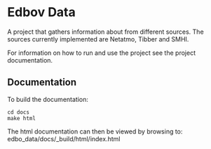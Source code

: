 # Edbov Data

A project that gathers information about from different sources.
The sources currently implemented are Netatmo, Tibber and SMHI.

For information on how to run and use the project see the project documentation.


## Documentation
To build the documentation:

``` shell
cd docs
make html
```

The html documentation can then be viewed by browsing to:
edbo_data/docs/_build/html/index.html
